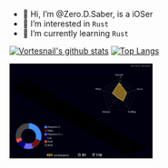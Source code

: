- 👋 Hi, I’m @Zero.D.Saber, is a iOSer
- 👀 I’m interested in `Rust`
- 🌱 I’m currently learning `Rust`

[![Vortesnail's github stats](https://github-readme-stats.vercel.app/api?username=faimin&show_icons=true&hide_border=true&hide_title=true&count_private=true&theme=radical)](https://github.com/faimin/github-readme-stats)
[![Top Langs](https://github-readme-stats.vercel.app/api/top-langs/?username=faimin&layout=compact&hide_border=true&theme=radical)](https://github.com/faimin/github-readme-stats)

<div  align="left">    
<img src=./profile-3d-contrib/profile-night-rainbow.svg width=50% />
</div>


<!-- 
[![3d](./profile-3d-contrib/profile-night-rainbow.svg)](https://github.com/faimin/github-readme-stats)
![](./profile-3d-contrib/profile-green-animate.svg)
![](./profile-3d-contrib/profile-green.svg)
![](./profile-3d-contrib/profile-season-animate.svg)
![](./profile-3d-contrib/profile-season.svg)
![](./profile-3d-contrib/profile-south-season-animate.svg)
![](./profile-3d-contrib/profile-south-season.svg)
![](./profile-3d-contrib/profile-night-view.svg)
![](./profile-3d-contrib/profile-night-green.svg)
![](./profile-3d-contrib/profile-gitblock.svg) 
-->

<!---
faimin/faimin is a ✨ special ✨ repository because its `README.md` (this file) appears on your GitHub profile.
You can click the Preview link to take a look at your changes.
--->
